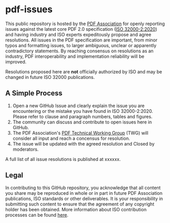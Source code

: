 # pdf-issues

This public repository is hosted by the [PDF Association](https://www.pdfa.org) for openly reporting issues against the latest core PDF 2.0 specification ([ISO 32000-2:2020](https://www.iso.org/standard/75839.html)) and having industry and ISO experts expeditously propose and agree resolutions. All issues in the PDF specification are important, from minor typos and formatting issues, to larger ambiguous, unclear or apparently contradictory statements. By reaching consensus on resolutions as an industry, PDF interoperability and implementation reliability will be improved.  

Resolutions proposed here are **not** officially authorized by ISO and may be changed in future ISO 32000 publications. 

## A Simple Process
1. Open a new GitHub Issue and clearly explain the issue you are encountering or the mistake you have found in ISO 32000-2:2020. Please refer to clause and paragraph numbers, tables and figures.
1. The community can discuss and contribute to open issues here in GitHub.
1. The PDF Association's [PDF Technical Working Group](https://www.pdfa.org/community/pdf-technical-working-group/) (TWG) will consider all input and reach a concensus for resolution.
1. The issue will be updated with the agreed resolution and Closed by moderators. 

A full list of all issue resolutions is published at xxxxxx.

## Legal
In contributing to this GitHub repository, you acknowledge that all content you share may be reproduced in whole or in part in future PDF Association publications, ISO standards or other deliverables. It is your responsibility in submitting such content to ensure that the agreement of any copyright holder has been obtained. More information about ISO contribution processes can be found [here](https://www.iso.org/publication/PUB100037.html).  
